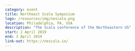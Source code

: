 ```yaml
---
category: event
title: Northeast Scala Symposium
logo: /resources/img/nescala.png
location: Philadelphia, PA, USA
description: "The Scala conference of the Northeastern US"
start: 2 April 2019
end: 3 April 2019
link-out: https://nescala.io/
---
```

